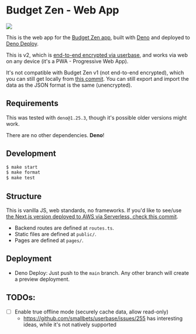 # Budget Zen - Web App

[![](https://github.com/BrunoBernardino/budgetzen-web/workflows/Run%20Tests/badge.svg)](https://github.com/BrunoBernardino/budgetzen-web/actions?workflow=Run+Tests)

This is the web app for the [Budget Zen app](https://budgetzen.net), built with [Deno](https://deno.land) and deployed to [Deno Deploy](https://deno.com/deploy).

This is v2, which is [end-to-end encrypted via userbase](https://userbase.com), and works via web on any device (it's a PWA - Progressive Web App).

It's not compatible with Budget Zen v1 (not end-to-end encrypted), which you can still get locally from [this commit](https://github.com/BrunoBernardino/budgetzen-web/tree/397d625469b7dfd8d1968c847b32e607ee7c8ee9). You can still export and import the data as the JSON format is the same (unencrypted).

## Requirements

This was tested with `deno@1.25.3`, though it's possible older versions might work.

There are no other dependencies. **Deno**!

## Development

```sh
$ make start
$ make format
$ make test
```

## Structure

This is vanilla JS, web standards, no frameworks. If you'd like to see/use [the Next.js version deployed to AWS via Serverless, check this commit](https://github.com/BrunoBernardino/budgetzen-web/tree/b1097c710ba89abf9aed044a7d7444e91d04a6a7).

- Backend routes are defined at `routes.ts`.
- Static files are defined at `public/`.
- Pages are defined at `pages/`.

## Deployment

- Deno Deploy: Just push to the `main` branch. Any other branch will create a preview deployment.

## TODOs:

- [ ] Enable true offline mode (securely cache data, allow read-only)
  - https://github.com/smallbets/userbase/issues/255 has interesting ideas, while it's not natively supported
